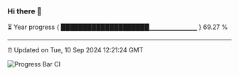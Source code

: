 ### Hi there 👋

⏳ Year progress { ████████████████████▁▁▁▁▁▁▁▁▁▁ } 69.27 %

---

⏰ Updated on Tue, 10 Sep 2024 12:21:24 GMT

![Progress Bar CI](https://github.com/code-lakshay/GitHub-Actions-Demo/workflows/Progress%20Bar%20CI/badge.svg)

